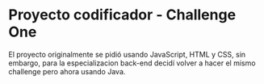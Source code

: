 # Proyecto codificador - Challenge One

El proyecto originalmente se pidió usando JavaScript, HTML y CSS, sin embargo, para la especializacion back-end decidí volver a hacer el mismo challenge pero ahora usando Java.

